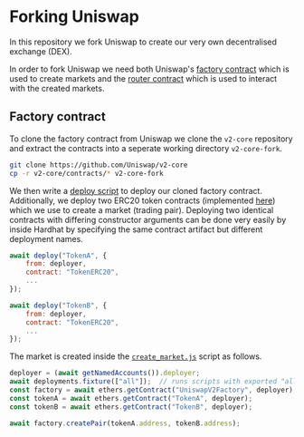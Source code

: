 # Forking Uniswap

In this repository we fork Uniswap to create our very own decentralised exchange (DEX).

In order to fork Uniswap we need both Uniswap's [factory contract](https://github.com/Uniswap/v2-core/blob/master/contracts/UniswapV2Factory.sol) which is used to create markets and the [router contract](https://github.com/Uniswap/v2-periphery/blob/master/contracts/UniswapV2Router02.sol) which is used to interact with the created markets. 

## Factory contract

To clone the factory contract from Uniswap we clone the `v2-core` repository and extract the contracts into a seperate working directory `v2-core-fork`.

```bash
git clone https://github.com/Uniswap/v2-core
cp -r v2-core/contracts/* v2-core-fork
```

We then write a [deploy script](./v2-core-fork/deploy/deploy-contracts.js) to deploy our cloned factory contract. Additionally, we deploy two ERC20 token contracts (implemented [here](./v2-core-fork/contracts/TokenERC20.sol)) which we use to create a market (trading pair). 
Deploying two identical contracts with differing constructor arguments can be done very easily by inside Hardhat by specifying the same contract artifact but different deployment names.

```javascript
await deploy("TokenA", {
    from: deployer,
    contract: "TokenERC20",
    ...
});

await deploy("TokenB", {
    from: deployer,
    contract: "TokenERC20",
    ...
});
```

The market is created inside the [`create_market.js`](./v2-core-fork/scripts/create_market.js) script as follows.

```javascript
deployer = (await getNamedAccounts()).deployer;
await deployments.fixture(["all"]);  // runs scripts with exported "all" tag in deploy folder
const factory = await ethers.getContract("UniswapV2Factory", deployer);
const tokenA = await ethers.getContract("TokenA", deployer);
const tokenB = await ethers.getContract("TokenB", deployer);

await factory.createPair(tokenA.address, tokenB.address);
```